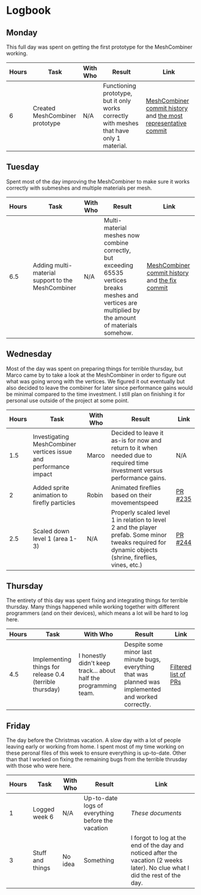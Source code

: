# Logbook

## Monday
This full day was spent on getting the first prototype for the MeshCombiner working.

| Hours | Task | With Who | Result | Link |
|-------|------|----------|--------|------|
| 6 | Created MeshCombiner prototype | N/A | Functioning prototype, but it only works correctly with meshes that have only 1 material. | [MeshCombiner commit history](https://github.com/HANICA-GAME/sep2018-game-hireath/commits/enhancement/optimized-mesh-combine-and-occlusion) and [the most representative commit](https://github.com/HANICA-GAME/sep2018-game-hireath/commit/ce3f852044cf347c84f42d825dfcfefac53d831c) |


## Tuesday
Spent most of the day improving the MeshCombiner to make sure it works correctly with submeshes and multiple materials per mesh.

| Hours | Task | With Who | Result | Link |
|-------|------|----------|--------|------|
| 6.5 | Adding multi-material support to the MeshCombiner | N/A | Multi-material meshes now combine correctly, but exceeding 65535 vertices breaks meshes and vertices are multiplied by the amount of materials somehow. | [MeshCombiner commit history](https://github.com/HANICA-GAME/sep2018-game-hireath/commits/enhancement/optimized-mesh-combine-and-occlusion) and [the fix commit](https://github.com/HANICA-GAME/sep2018-game-hireath/commit/202d41b5787e96fc6bd2edf82f6d31145f2e4183) |

## Wednesday
Most of the day was spent on preparing things for terrible thursday, but Marco came  by to take a look at the MeshCombiner in order to figure out what was going wrong with the vertices. We figured it out eventually but also decided to leave the combiner for later since performance gains would be minimal compared to the time investment. I still plan on finishing it for personal use outside of the project at some point.

| Hours | Task | With Who | Result | Link |
|-------|------|----------|--------|------|
| 1.5 | Investigating MeshCombiner vertices issue and performance impact | Marco | Decided to leave it as-is for now and return to it when needed due to required time investment versus performance gains. | N/A |
| 2 | Added sprite animation to firefly particles | Robin | Animated fireflies based on their movementspeed | [PR #235](https://github.com/HANICA-GAME/sep2018-game-hireath/pull/235) |
| 2.5 | Scaled down level 1 (area 1-3) | N/A | Properly scaled level 1 in relation to level 2 and the player prefab. Some minor tweaks required for dynamic objects (shrine, fireflies, vines, etc.) | [PR #244](https://github.com/HANICA-GAME/sep2018-game-hireath/pull/244) |

## Thursday
The entirety of this day was spent fixing and integrating things for terrible thursday. Many things happened while working together with different programmers (and on their devices), which means a lot will be hard to log here.

| Hours | Task | With Who | Result | Link |
|-------|------|----------|--------|------|
| 4.5 | Implementing things for release 0.4 (terrible thursday) | I honestly didn't keep track... about half the programming team. | Despite some minor last minute bugs, everything that was planned was implemented and worked correctly. | [Filtered list of PRs](https://github.com/HANICA-GAME/sep2018-game-hireath/pulls?utf8=%E2%9C%93&q=is%3Apr+is%3Aclosed+involves%3AZizWing+merged%3A2018-12-20+) |


## Friday
The day before the Christmas vacation. A slow day with a lot of people leaving early or working from home. I spent most of my time working on these peronal files of this week to ensure everything is up-to-date. Other than that I worked on fixing the remaining bugs from the terrible thrusday with those who were here.

| Hours | Task | With Who | Result | Link |
|-------|------|----------|--------|------|
| 1 | Logged week 6 | N/A | Up-to-date logs of everything before the vacation | _These documents_ |
| 3 | Stuff and things | No idea | Something | I forgot to log at the end of the day and noticed after the vacation (2 weeks later). No clue what I did the rest of the day. |
